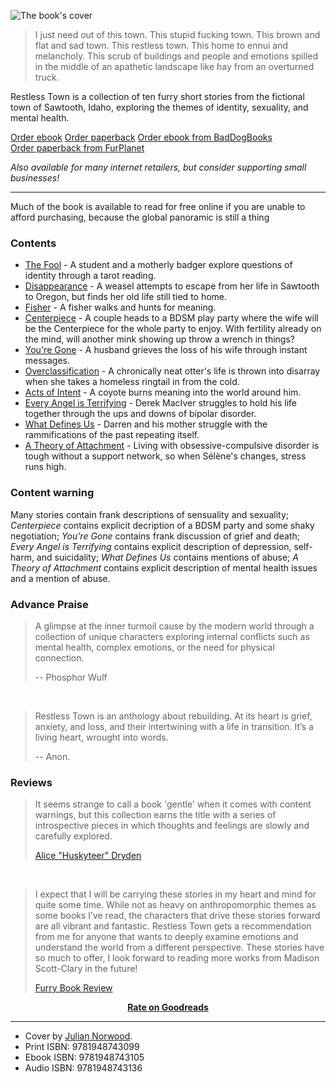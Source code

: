 ---
---

![The book's cover](/cover-front.jpg)


> I just need out of this town. This stupid fucking town. This brown and flat and sad town. This restless town. This home to ennui and melancholy. This scrub of buildings and people and emotions spilled in the middle of an apathetic landscape like hay from an overturned truck.

Restless Town is a collection of ten furry short stories from the fictional town of Sawtooth, Idaho, exploring the themes of identity, sexuality, and mental health.

<div class="buy">
<p>
<a href="https://makyo.itch.io/restless-town">Order ebook</a>
<a href="https://makyo-ink.square.site/product/restless-town/1">Order paperback</a>
<a href="https://baddogbooks.com/product/a-wildness-of-the-heart-limerant-object-and-other-stories/" target="_blank">Order ebook from BadDogBooks</a><br/>
<a href="https://furplanet.com/shop/item.aspx?itemid=1084" target="_blank">Order paperback from FurPlanet</a>
</p>
<p>
<em>Also available for many internet retailers, but consider supporting small businesses!</em>
</p>
</div>

-----

Much of the book is available to read for free online if you are unable to afford purchasing, because the global panoramic is still a thing
### Contents

* [The Fool](the-fool) - A student and a motherly badger explore questions of identity through a tarot reading.
* [Disappearance](disappearance) - A weasel attempts to escape from her life in Sawtooth to Oregon, but finds her old life still tied to home.
* [Fisher](fisher) - A fisher walks and hunts for meaning.
* [Centerpiece](centerpiece) - A couple heads to a BDSM play party where the wife will be the Centerpiece for the whole party to enjoy. With fertility already on the mind, will another mink showing up throw a wrench in things?
* [You're Gone](youre-gone) - A husband grieves the loss of his wife through instant messages.
* [Overclassification](overclassification) - A chronically neat otter's life is thrown into disarray when she takes a homeless ringtail in from the cold.
* [Acts of Intent](acts-of-intent) - A coyote burns meaning into the world around him.
* [Every Angel is Terrifying](every-angel-is-terrifying) - Derek MacIver struggles to hold his life together through the ups and downs of bipolar disorder.
* [What Defines Us](what-defines-us) - Darren and his mother struggle with the rammifications of the past repeating itself.
* [A Theory of Attachment](a-theory-of-attachment) - Living with obsessive-compulsive disorder is tough without a support network, so when Sélène's changes, stress runs high.

### Content warning

Many stories contain frank descriptions of sensuality and sexuality; *Centerpiece* contains explicit decription of a BDSM party and some shaky negotiation; *You're Gone* contains frank discussion of grief and death; *Every Angel is Terrifying* contains explicit description of depression, self-harm, and suicidality; *What Defines Us* contains mentions of abuse; *A Theory of Attachment* contains explicit description of mental health issues and a mention of abuse.

### Advance Praise

> A glimpse at the inner turmoil cause by the modern world through a collection of unique characters exploring internal conflicts such as mental health, complex emotions, or the need for physical connection.
>
> -- Phosphor Wulf

&nbsp;

> Restless Town is an anthology about rebuilding. At its heart is grief, anxiety, and loss, and their intertwining with a life in transition. It’s a living heart, wrought into words.
>
> -- Anon.

<!-- [Southpaws Podcast](https://www.podbean.com/media/share/pb-tcfzc-c91925) 1:18:25 -->

### Reviews

> It seems strange to call a book 'gentle' when it comes with content warnings, but this collection earns the title with a series of introspective pieces in which thoughts and feelings are slowly and carefully explored.
>
> [Alice "Huskyteer" Dryden](https://www.goodreads.com/review/show/3066083728?book_show_action=true)

&nbsp;

> I expect that I will be carrying these stories in my heart and mind for quite some time. While not as heavy on anthropomorphic themes as some books I’ve read, the characters that drive these stories forward are all vibrant and fantastic. Restless Town gets a recommendation from me for anyone that wants to deeply examine emotions and understand the world from a different perspective. These stories have so much to offer, I look forward to reading more works from Madison Scott-Clary in the future!
>
> [Furry Book Review](https://furrybookreview.wixsite.com/blog/single-post/2020/02/15/Restless-Town-by-Madison-Scott-Clary)

<div style="text-align: center"><strong><a href="https://www.goodreads.com/book/show/48839037-restless-town">Rate on Goodreads</a></strong></div>

-----

* Cover by [Julian Norwood](https://patreon.com/Cadmiumtea).
* Print ISBN: 9781948743099
* Ebook ISBN: 9781948743105
* Audio ISBN: 9781948743136
